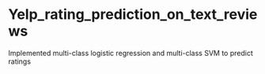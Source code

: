 # Yelp_rating_prediction_on_text_reviews
Implemented multi-class logistic regression and multi-class SVM to predict ratings
